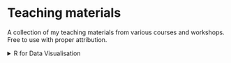 # Teaching materials

A collection of my teaching materials from various courses and workshops. Free to use with proper attribution. 

<details>
<summary>R for Data Visualisation</summary>
1. Example  
2. Example
</details>
